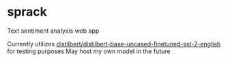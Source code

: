 # sprack
 Text sentiment analysis web app

 Currently utilizes [distilbert/distilbert-base-uncased-finetuned-sst-2-english](https://huggingface.co/distilbert/distilbert-base-uncased-finetuned-sst-2-english) for testing purposes
 May host my own model in the future

